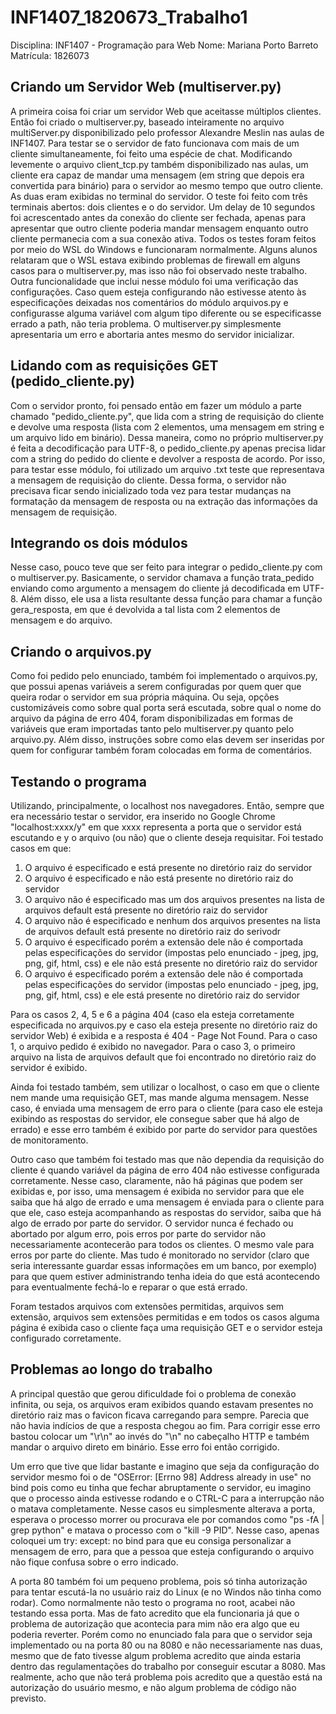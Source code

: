 # INF1407_1820673_Trabalho1
Disciplina: INF1407 - Programação para Web
Nome: Mariana Porto Barreto
Matrícula: 1826073

## Criando um Servidor Web (multiserver.py)

A primeira coisa foi criar um servidor Web que aceitasse múltiplos clientes. Então foi criado o multiserver.py, baseado inteiramente no arquivo multiServer.py disponibilizado pelo professor Alexandre Meslin nas aulas de INF1407. Para testar se o servidor de fato funcionava com mais de um cliente simultaneamente, foi feito uma espécie de chat. Modificando levemente o arquivo client_tcp.py também disponibilizado nas aulas, um cliente era capaz de mandar uma mensagem (em string que depois era convertida para binário) para o servidor ao mesmo tempo que outro cliente. As duas eram exibidas no terminal do servidor. O teste foi feito com três terminais abertos: dois clientes e o do servidor. Um delay de 10 segundos foi acrescentado antes da conexão do cliente ser fechada, apenas para apresentar que outro cliente poderia mandar mensagem enquanto outro cliente permanecia com a sua conexão ativa.
Todos os testes foram feitos por meio do WSL do Windows e funcionaram normalmente. Alguns alunos relataram que o WSL estava exibindo problemas de firewall em alguns casos para o multiserver.py, mas isso não foi observado neste trabalho.
Outra funcionalidade que inclui nesse módulo foi uma verificação das configurações. Caso quem esteja configurando não estivesse atento às especificações deixadas nos comentários do módulo arquivos.py e configurasse alguma variável com algum tipo diferente ou se especificasse errado a path, não teria problema. O multiserver.py simplesmente apresentaria um erro e abortaria antes mesmo do servidor inicializar.

## Lidando com as requisições GET (pedido_cliente.py)

Com o servidor pronto, foi pensado então em fazer um módulo a parte chamado "pedido_cliente.py", que lida com a string de requisição do cliente e devolve uma resposta (lista com 2 elementos, uma mensagem em string e um arquivo lido em binário). Dessa maneira, como no próprio multiserver.py é feita a decodificação para UTF-8, o pedido_cliente.py apenas precisa lidar com a string do pedido do cliente e devolver a resposta de acordo. Por isso, para testar esse módulo, foi utilizado um arquivo .txt teste que representava a mensagem de requisição do cliente. Dessa forma, o servidor não precisava ficar sendo inicializado toda vez para testar mudanças na formatação da mensagem de resposta ou na extração das informações da mensagem de requisição. 

## Integrando os dois módulos

Nesse caso, pouco teve que ser feito para integrar o pedido_cliente.py com o multiserver.py. Basicamente, o servidor chamava a função trata_pedido enviando como argumento a mensagem do cliente já decodificada em UTF-8. Além disso, ele usa a lista resultante dessa função para chamar a função gera_resposta, em que é devolvida a tal lista com 2 elementos de mensagem e do arquivo. 

## Criando o arquivos.py

Como foi pedido pelo enunciado, também foi implementado o arquivos.py, que possui apenas variáveis a serem configuradas por quem quer que queira rodar o servidor em sua própria máquina. Ou seja, opções customizáveis como sobre qual porta será escutada, sobre qual o nome do arquivo da página de erro 404, foram disponibilizadas em formas de variáveis que eram importadas tanto pelo multiserver.py quanto pelo arquivo.py. Além disso, instruções sobre como elas devem ser inseridas por quem for configurar também foram colocadas em forma de comentários.

## Testando o programa

Utilizando, principalmente, o localhost nos navegadores. Então, sempre que era necessário testar o servidor, era inserido no Google Chrome "localhost:xxxx/y" em que xxxx representa a porta que o servidor está escutando e y o arquivo (ou não) que o cliente deseja requisitar. Foi testado casos em que:
1. O arquivo é especificado e está presente no diretório raiz do servidor
2. O arquivo é especificado e não está presente no diretório raiz do servidor
3. O arquivo não é especificado mas um dos arquivos presentes na lista de arquivos default está presente no diretório raiz do servidor 
4. O arquivo não é especificado e nenhum dos arquivos presentes na lista de arquivos default está presente no diretório raiz do serivodr
5. O arquivo é especificado porém a extensão dele não é comportada pelas especificações do servidor (impostas pelo enunciado - jpeg, jpg, png, gif, html, css) e ele não está presente no diretório raiz do servidor
6. O arquivo é especificado porém a extensão dele não é comportada pelas especificações do servidor (impostas pelo enunciado - jpeg, jpg, png, gif, html, css) e ele está presente no diretório raiz do servidor

Para os casos 2, 4, 5 e 6 a página 404 (caso ela esteja corretamente especificada no arquivos.py e caso ela esteja presente no diretório raiz do servidor Web) é exibida e a resposta é 404 - Page Not Found.
Para o caso 1, o arquivo pedido é exibido no navegador. 
Para o caso 3, o primeiro arquivo na lista de arquivos default que foi encontrado no diretório raiz do servidor é exibido.

Ainda foi testado também, sem utilizar o localhost, o caso em que o cliente nem mande uma requisição GET, mas mande alguma mensagem. Nesse caso, é enviada uma mensagem de erro para o cliente (para caso ele esteja exibindo as respostas do servidor, ele consegue saber que há algo de errado) e esse erro também é exibido por parte do servidor para questões de monitoramento.

Outro caso que também foi testado mas que não dependia da requisição do cliente é quando variável da página de erro 404 não estivesse configurada corretamente. Nesse caso, claramente, não há páginas que podem ser exibidas e, por isso, uma mensagem é exibida no servidor para que ele saiba que há algo de errado e uma mensagem é enviada para o cliente para que ele, caso esteja acompanhando as respostas do servidor, saiba que há algo de errado por parte do servidor. O servidor nunca é fechado ou abortado por algum erro, pois erros por parte do servidor não necessariamente acontecerão para todos os clientes. O mesmo vale para erros por parte do cliente. Mas tudo é monitorado no servidor (claro que seria interessante guardar essas informações em um banco, por exemplo) para que quem estiver administrando tenha ideia do que está acontecendo para eventualmente fechá-lo e reparar o que está errado. 

Foram testados arquivos com extensões permitidas, arquivos sem extensão, arquivos sem extensões permitidas e em todos os casos alguma página é exibida caso o cliente faça uma requisição GET e o servidor esteja configurado corretamente.

## Problemas ao longo do trabalho

A principal questão que gerou dificuldade foi o problema de conexão infinita, ou seja, os arquivos eram exibidos quando estavam presentes no diretório raiz mas o favicon ficava carregando para sempre. Parecia que não havia indícios de que a resposta chegou ao fim. Para corrigir esse erro bastou colocar um "\r\n" ao invés do "\n" no cabeçalho HTTP e também mandar o arquivo direto em binário. Esse erro foi então corrigido.

Um erro que tive que lidar bastante e imagino que seja da configuração do servidor mesmo foi o de "OSError: [Errno 98] Address already in use" no bind pois como eu tinha que fechar abruptamente o servidor, eu imagino que o processo ainda estivesse rodando e o CTRL-C  para a interrupção não o matava completamente. Nesse casos eu simplesmente alterava a porta, esperava o processo morrer ou procurava ele por comandos como "ps -fA | grep python" e matava o processo com o "kill -9 PID". Nesse caso, apenas coloquei um try: except: no bind para que eu consiga personalizar a mensagem de erro, para que a pessoa que esteja configurando o arquivo não fique confusa sobre o erro indicado.

A porta 80 também foi um pequeno problema, pois só tinha autorização para tentar escutá-la no usuário raiz do Linux (e no Windos não tinha como rodar). Como normalmente não testo o programa no root, acabei não testando essa porta. Mas de fato acredito que ela funcionaria já que o problema de autorização que acontecia para mim não era algo que eu poderia reverter. Porém como no enunciado fala para que o servidor seja implementado ou na porta 80 ou na 8080 e não necessariamente nas duas, mesmo que de fato tivesse algum problema acredito que ainda estaria dentro das regulamentações do trabalho por conseguir escutar a 8080. Mas realmente, acho que não terá problema pois acredito que a questão está na autorização do usuário mesmo, e não algum problema de código não previsto.